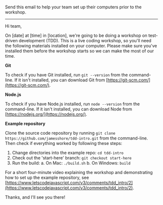 Send this email to help your team set up their computers prior to the workshop.

----

Hi team,

On [date] at [time] in [location], we're going to be doing a workshop on test-driven development (TDD). This is a live coding workshop, so you'll need the following materials installed on your computer. Please make sure you've installed them before the workshop starts so we can make the most of our time.

**Git**

To check if you have Git installed, run `git --version` from the command-line. If it isn't installed, you can download Git from [https://git-scm.com/](https://git-scm.com/).

**Node.js**

To check if you have Node.js installed, run `node --version` from the command-line. If it isn't installed, you can download Node from [https://nodejs.org/](https://nodejs.org/).

**Example repository**

Clone the source code repository by running `git clone https://github.com/jamesshore/tdd-intro.git` from the command-line. Then check if everything worked by following these steps:

1. Change directories into the example repo: `cd tdd-intro`
2. Check out the 'start-here' branch: `git checkout start-here`
3. Run the build:
	a. On Mac: `./build.sh`
	b. On Windows: `build`

For a short four-minute video explaining the workshop and demonstrating how to set up the example repository, see [https://www.letscodejavascript.com/v3/comments/tdd_intro/2](https://www.letscodejavascript.com/v3/comments/tdd_intro/2).

Thanks, and I'll see you there!